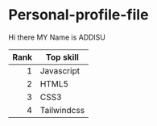 # Personal-profile-file
Hi there MY Name is ADDISU

| Rank | Top skill     |
|-----:|---------------|
|     1| Javascript    |
|     2| HTML5         |
|     3| CSS3          |
|     4| Tailwindcss   |

